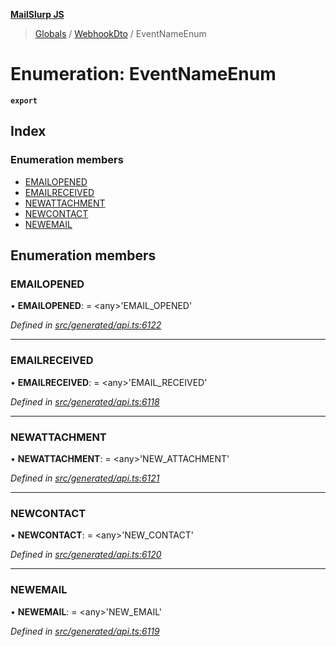 **[MailSlurp JS](../README.md)**

> [Globals](../README.md) / [WebhookDto](../modules/webhookdto.md) / EventNameEnum

# Enumeration: EventNameEnum

**`export`** 

## Index

### Enumeration members

* [EMAILOPENED](webhookdto.eventnameenum.md#emailopened)
* [EMAILRECEIVED](webhookdto.eventnameenum.md#emailreceived)
* [NEWATTACHMENT](webhookdto.eventnameenum.md#newattachment)
* [NEWCONTACT](webhookdto.eventnameenum.md#newcontact)
* [NEWEMAIL](webhookdto.eventnameenum.md#newemail)

## Enumeration members

### EMAILOPENED

•  **EMAILOPENED**:  = \<any>'EMAIL\_OPENED'

*Defined in [src/generated/api.ts:6122](https://github.com/mailslurp/mailslurp-client/blob/cce5bf2/src/generated/api.ts#L6122)*

___

### EMAILRECEIVED

•  **EMAILRECEIVED**:  = \<any>'EMAIL\_RECEIVED'

*Defined in [src/generated/api.ts:6118](https://github.com/mailslurp/mailslurp-client/blob/cce5bf2/src/generated/api.ts#L6118)*

___

### NEWATTACHMENT

•  **NEWATTACHMENT**:  = \<any>'NEW\_ATTACHMENT'

*Defined in [src/generated/api.ts:6121](https://github.com/mailslurp/mailslurp-client/blob/cce5bf2/src/generated/api.ts#L6121)*

___

### NEWCONTACT

•  **NEWCONTACT**:  = \<any>'NEW\_CONTACT'

*Defined in [src/generated/api.ts:6120](https://github.com/mailslurp/mailslurp-client/blob/cce5bf2/src/generated/api.ts#L6120)*

___

### NEWEMAIL

•  **NEWEMAIL**:  = \<any>'NEW\_EMAIL'

*Defined in [src/generated/api.ts:6119](https://github.com/mailslurp/mailslurp-client/blob/cce5bf2/src/generated/api.ts#L6119)*
